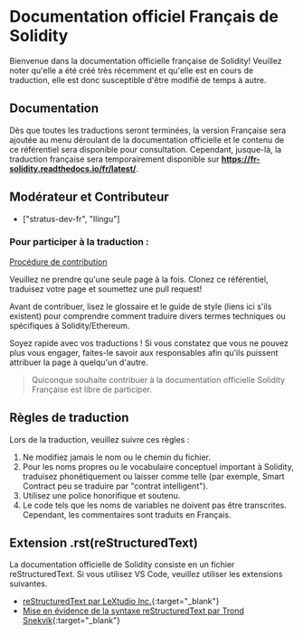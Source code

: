 # Documentation officiel Français de Solidity

Bienvenue dans la documentation officielle française de Solidity! Veuillez noter qu'elle a été créé très récemment et qu'elle est en cours de traduction, elle est donc susceptible d'être modifié de temps à autre.

## Documentation

Dès que toutes les traductions seront terminées, la version Française sera ajoutée au menu déroulant de la documentation officielle et le contenu de ce référentiel sera disponible pour consultation.
Cependant, jusque-là, la traduction française sera temporairement disponible sur **https://fr-solidity.readthedocs.io/fr/latest/**.

## Modérateur et Contributeur

- ["stratus-dev-fr", "Ilingu"]

### Pour participer à la traduction :

[Procédure de contribution](https://github.com/solidity-docs/fr-french/issues/3)

Veuillez ne prendre qu'une seule page à la fois.
Clonez ce référentiel, traduisez votre page et soumettez une pull request!

Avant de contribuer, lisez le glossaire et le guide de style (liens ici s'ils existent) pour comprendre comment traduire divers termes techniques ou spécifiques à Solidity/Ethereum.

Soyez rapide avec vos traductions ! Si vous constatez que vous ne pouvez plus vous engager, faites-le savoir aux responsables afin qu'ils puissent attribuer la page à quelqu'un d'autre.

> Quiconque souhaite contribuer à la documentation officielle Solidity Française est libre de participer.

## Règles de traduction

Lors de la traduction, veuillez suivre ces règles :

1. Ne modifiez jamais le nom ou le chemin du fichier.
2. Pour les noms propres ou le vocabulaire conceptuel important à Solidity, traduisez phonétiquement ou laisser comme telle (par exemple, Smart Contract peu se traduire par "contrat intelligent").
3. Utilisez une police honorifique et soutenu.
4. Le code tels que les noms de variables ne doivent pas être transcrites. Cependant, les commentaires sont traduits en Français.

## Extension .rst(reStructuredText)

La documentation officielle de Solidity consiste en un fichier reStructuredText. Si vous utilisez VS Code, veuillez utiliser les extensions suivantes.

- [reStructuredText par LeXtudio Inc.](https://marketplace.visualstudio.com/items?itemName=lextudio.restructuredtext){:target="\_blank"}
- [Mise en évidence de la syntaxe reStructuredText par Trond Snekvik](https://marketplace.visualstudio.com/items?itemName=trond-snekvik.simple-rst){:target="\_blank"}
